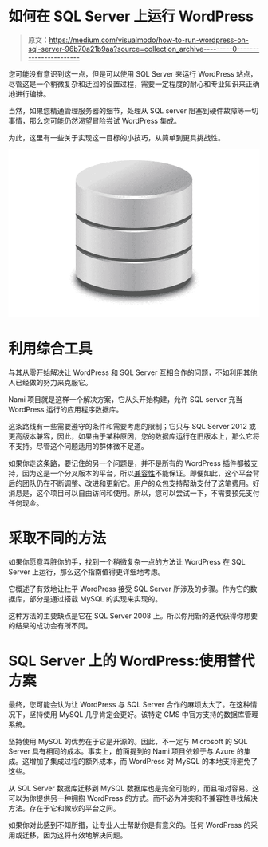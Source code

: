 # 如何在 SQL Server 上运行 WordPress

> 原文：<https://medium.com/visualmodo/how-to-run-wordpress-on-sql-server-96b70a21b9aa?source=collection_archive---------0----------------------->

您可能没有意识到这一点，但是可以使用 SQL Server 来运行 WordPress 站点，尽管这是一个稍微复杂和迂回的设置过程，需要一定程度的耐心和专业知识来正确地进行编排。

当然，如果您精通管理服务器的细节，处理从 SQL server 阻塞到硬件故障等一切事情，那么您可能仍然渴望冒险尝试 WordPress 集成。

为此，这里有一些关于实现这一目标的小技巧，从简单到更具挑战性。

![](img/eff8c66f8fd7d8038786bcb1847c2040.png)

# 利用综合工具

与其从零开始解决让 WordPress 和 SQL Server 互相合作的问题，不如利用其他人已经做的努力来克服它。

Nami 项目就是这样一个解决方案，它从头开始构建，允许 SQL server 充当 WordPress 运行的应用程序数据库。

这条路线有一些需要遵守的条件和需要考虑的限制；它只与 SQL Server 2012 或更高版本兼容，因此，如果由于某种原因，您的数据库运行在旧版本上，那么它将不支持。尽管这个问题适用的群体微不足道。

如果你走这条路，要记住的另一个问题是，并不是所有的 WordPress 插件都被支持，因为这是一个分叉版本的平台，所以[兼容性](https://visualmodo.com/contact-page-creation-key-elements/)不能保证。即便如此，这个平台背后的团队仍在不断调整、改进和更新它。用户的众包支持帮助支付了这笔费用。好消息是，这个项目可以自由访问和使用。所以，您可以尝试一下，不需要预先支付任何现金。

# 采取不同的方法

如果你愿意弄脏你的手，找到一个稍微复杂一点的方法让 WordPress 在 SQL Server 上运行，那么这个指南值得更详细地考虑。

它概述了有效地让杜平 WordPress 接受 SQL Server 所涉及的步骤。作为它的数据库，部分是通过搭载 MySQL 的实现来实现的。

这种方法的主要缺点是它在 SQL Server 2008 上。所以你用新的迭代获得你想要的结果的成功会有所不同。

# SQL Server 上的 WordPress:使用替代方案

最终，您可能会认为让 WordPress 与 SQL Server 合作的麻烦太大了。在这种情况下，坚持使用 MySQL 几乎肯定会更好。该特定 CMS 中官方支持的数据库管理系统。

坚持使用 MySQL 的优势在于它是开源的。因此，不一定与 Microsoft 的 SQL Server 具有相同的成本。事实上，前面提到的 Nami 项目依赖于与 Azure 的集成。这增加了集成过程的额外成本，而 WordPress 对 MySQL 的本地支持避免了这些。

从 SQL Server 数据库迁移到 MySQL 数据库也是完全可能的，而且相对容易。这可以为你提供另一种拥抱 WordPress 的方式。而不必为冲突和不兼容性寻找解决方法。存在于它和微软的平台之间。

如果你对此感到不知所措，让专业人士帮助你是有意义的。任何 WordPress 的采用或迁移，因为这将有效地解决问题。